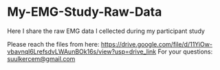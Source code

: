 # My-EMG-Study-Raw-Data
Here I share the raw EMG data I cellected during my participant study

Please reach the files from here: https://drive.google.com/file/d/11YiOw-vbavnql6LrefsdvLWAunBOk16s/view?usp=drive_link
For your questions: suulkercem@gmail.com
